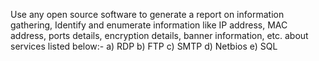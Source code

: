 Use any open source software to generate a report on information gathering, Identify and
enumerate information like IP address, MAC address, ports details, encryption details, banner
information, etc. about services listed below:-
a) RDP b) FTP c) SMTP d) Netbios e) SQL